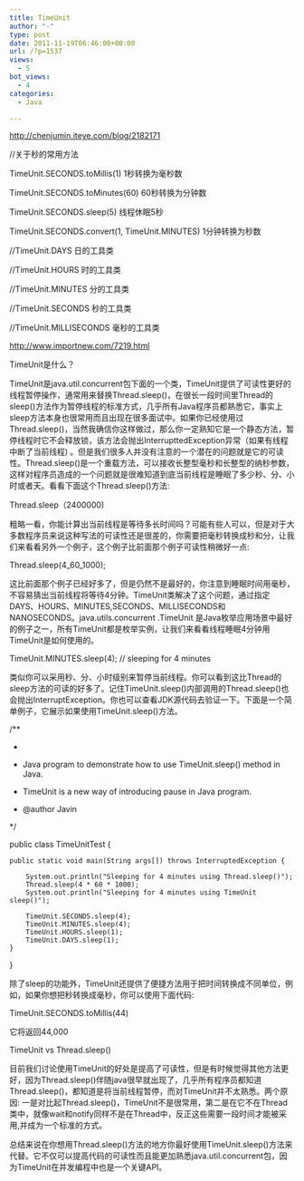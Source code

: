 ```yaml
---
title: TimeUnit
author: "-"
type: post
date: 2011-11-19T06:46:00+00:00
url: /?p=1537
views:
  - 5
bot_views:
  - 4
categories:
  - Java

---
```

http://chenjumin.iteye.com/blog/2182171

//关于秒的常用方法
  
TimeUnit.SECONDS.toMillis(1) 1秒转换为毫秒数
  
TimeUnit.SECONDS.toMinutes(60) 60秒转换为分钟数
  
TimeUnit.SECONDS.sleep(5) 线程休眠5秒
  
TimeUnit.SECONDS.convert(1, TimeUnit.MINUTES) 1分钟转换为秒数

//TimeUnit.DAYS 日的工具类
  
//TimeUnit.HOURS 时的工具类
  
//TimeUnit.MINUTES 分的工具类
  
//TimeUnit.SECONDS 秒的工具类
  
//TimeUnit.MILLISECONDS 毫秒的工具类

http://www.importnew.com/7219.html

TimeUnit是什么？

TimeUnit是java.util.concurrent包下面的一个类，TimeUnit提供了可读性更好的线程暂停操作，通常用来替换Thread.sleep()，在很长一段时间里Thread的sleep()方法作为暂停线程的标准方式，几乎所有Java程序员都熟悉它，事实上sleep方法本身也很常用而且出现在很多面试中。如果你已经使用过Thread.sleep()，当然我确信你这样做过，那么你一定熟知它是一个静态方法，暂停线程时它不会释放锁，该方法会抛出InterrupttedException异常（如果有线程中断了当前线程) 。但是我们很多人并没有注意的一个潜在的问题就是它的可读性。Thread.sleep()是一个重载方法，可以接收长整型毫秒和长整型的纳秒参数，这样对程序员造成的一个问题就是很难知道到底当前线程是睡眠了多少秒、分、小时或者天。看看下面这个Thread.sleep()方法: 

Thread.sleep（2400000) 
  
粗略一看，你能计算出当前线程是等待多长时间吗？可能有些人可以，但是对于大多数程序员来说这种写法的可读性还是很差的，你需要把毫秒转换成秒和分，让我们来看看另外一个例子，这个例子比前面那个例子可读性稍微好一点: 

Thread.sleep(4_60_1000);
  
这比前面那个例子已经好多了，但是仍然不是最好的，你注意到睡眠时间用毫秒，不容易猜出当前线程将等待4分钟。TimeUnit类解决了这个问题，通过指定DAYS、HOURS、MINUTES,SECONDS、MILLISECONDS和NANOSECONDS。java.utils.concurrent .TimeUnit 是Java枚举应用场景中最好的例子之一，所有TimeUnit都是枚举实例，让我们来看看线程睡眠4分钟用TimeUnit是如何使用的。

TimeUnit.MINUTES.sleep(4); // sleeping for 4 minutes
  
类似你可以采用秒、分、小时级别来暂停当前线程。你可以看到这比Thread的sleep方法的可读的好多了。记住TimeUnit.sleep()内部调用的Thread.sleep()也会抛出InterruptException。你也可以查看JDK源代码去验证一下。下面是一个简单例子，它展示如果使用TimeUnit.sleep()方法。

/**
   
*
   
* Java program to demonstrate how to use TimeUnit.sleep() method in Java.
   
* TimeUnit is a new way of introducing pause in Java program.
   
* @author Javin
   
*/
  
public class TimeUnitTest {

    public static void main(String args[]) throws InterruptedException {
    
        System.out.println("Sleeping for 4 minutes using Thread.sleep()");
        Thread.sleep(4 * 60 * 1000);
        System.out.println("Sleeping for 4 minutes using TimeUnit sleep()");
    
        TimeUnit.SECONDS.sleep(4);
        TimeUnit.MINUTES.sleep(4);
        TimeUnit.HOURS.sleep(1);
        TimeUnit.DAYS.sleep(1);
    }
    

}
  
除了sleep的功能外，TimeUnit还提供了便捷方法用于把时间转换成不同单位，例如，如果你想把秒转换成毫秒，你可以使用下面代码: 

TimeUnit.SECONDS.toMillis(44)
  
它将返回44,000

TimeUnit vs Thread.sleep()

目前我们讨论使用TimeUnit的好处是提高了可读性，但是有时候觉得其他方法更好，因为Thread.sleep()伴随java很早就出现了，几乎所有程序员都知道Thread.sleep()，都知道是将当前线程暂停，而对TimeUnit并不太熟悉。两个原因: 一是对比起Thread.sleep()，TimeUnit不是很常用，第二是在它不在Thread类中，就像wait和notify同样不是在Thread中，反正这些需要一段时间才能被采用,并成为一个标准的方式。

总结来说在你想用Thread.sleep()方法的地方你最好使用TimeUnit.sleep()方法来代替。它不仅可以提高代码的可读性而且能更加熟悉java.util.concurrent包，因为TimeUnit在并发编程中也是一个关键API。
